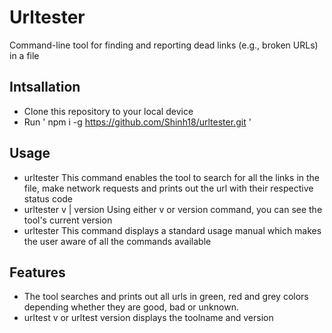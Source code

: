 # Urltester
Command-line tool for finding and reporting dead links (e.g., broken URLs) in a file

## Intsallation
* Clone this repository to your local device
* Run ' npm i -g https://github.com/Shinh18/urltester.git '

## Usage
* urltester <filename> 
  This command enables the tool to search for all the links in the file, make network requests and prints out the url with their respective status code
* urltester v | version
  Using either v or version command, you can see the tool's current version
* urltester
  This command displays a standard usage manual which makes the user aware of all the commands available

## Features

* The tool searches and prints out all urls in green, red and grey colors depending whether they are good, bad or unknown.
* urltest v or urltest version displays the toolname and version 



